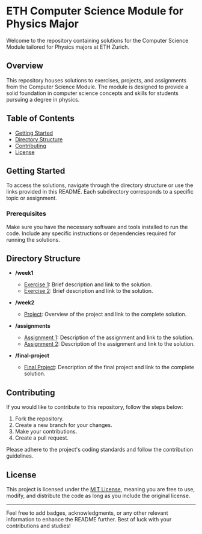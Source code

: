 # ETH Computer Science Module for Physics Major

Welcome to the repository containing solutions for the Computer Science Module tailored for Physics majors at ETH Zurich.

## Overview

This repository houses solutions to exercises, projects, and assignments from the Computer Science Module. The module is designed to provide a solid foundation in computer science concepts and skills for students pursuing a degree in physics.

## Table of Contents

- [Getting Started](#getting-started)
- [Directory Structure](#directory-structure)
- [Contributing](#contributing)
- [License](#license)

## Getting Started

To access the solutions, navigate through the directory structure or use the links provided in this README. Each subdirectory corresponds to a specific topic or assignment.

### Prerequisites

Make sure you have the necessary software and tools installed to run the code. Include any specific instructions or dependencies required for running the solutions.

## Directory Structure

- **/week1**
  - [Exercise 1](week1/exercise1/): Brief description and link to the solution.
  - [Exercise 2](week1/exercise2/): Brief description and link to the solution.

- **/week2**
  - [Project](week2/project/): Overview of the project and link to the complete solution.

- **/assignments**
  - [Assignment 1](assignments/assignment1/): Description of the assignment and link to the solution.
  - [Assignment 2](assignments/assignment2/): Description of the assignment and link to the solution.

- **/final-project**
  - [Final Project](final-project/): Description of the final project and link to the complete solution.

## Contributing

If you would like to contribute to this repository, follow the steps below:

1. Fork the repository.
2. Create a new branch for your changes.
3. Make your contributions.
4. Create a pull request.

Please adhere to the project's coding standards and follow the contribution guidelines.

## License

This project is licensed under the [MIT License](LICENSE), meaning you are free to use, modify, and distribute the code as long as you include the original license.

---

Feel free to add badges, acknowledgments, or any other relevant information to enhance the README further. Best of luck with your contributions and studies!

